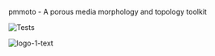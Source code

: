 pmmoto - A porous media morphology and topology toolkit

![Tests](https://github.com/tmweigand/PMMoTo/actions/workflows/tests.yml/badge.svg)

![logo-1-text](https://github.com/tmweigand/PMMoTo/assets/68024672/5f667c8f-5498-4597-9af0-76fd6a9bc59a)

